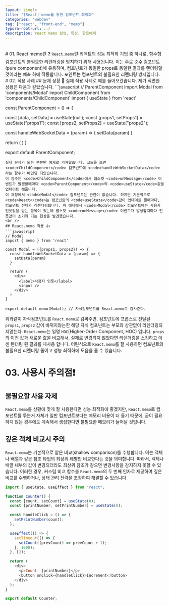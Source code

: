 ```yaml
---
layout: single
title: "[React] memo를 통한 컴포넌트 최적화"
categories: "webdev"
tag: ["react", "front-end", "memo"]
typora-root-url: ../
description: react memo 설명, 특징, 활용예제
---
```


<br />
# 01. React memo란 ❓
<code>React.memo</code>란 리액트의 성능 최적화 기법 중 하나로, 함수형 컴포넌트의 불필요한 리렌더링을 방지하기 위해 사용됩니다. 이는 주로 순수 컴포넌트(pure component)에 유용하며, 컴포넌트가 동일한 props로 동일한 결과를 렌더링할 것이라는 예측 하에 작동합니다. 포인트는 컴포넌트의 불필요한 리렌더링 방지입니다. 
<br />
# 02. 적용 사례
## 문제 상황 🥲
실제 적용 사례로 예를 들어보겠습니다. 제가 직면한 상황은 다음과 같았습니다.
```javascript
// ParentComponent
import Modal from 'components/Modal'
import ChildComponent from 'components/ChildComponent'
import { useState } from 'react'

const ParentComponent = () => {

const [data, setData] = useState(null);
const [props1, setProps1] = useState("props1");
const [props2, setProps2] = useState("props2");

const handleWebSocketData = (param) => {
setData(param)
}

return (
<Modal props1={props1} props2={props2} />
<ChildComponent handleWebSocketData={handleWebSocketData}/>
)
}

export default ParentComponent;

````
실제 문제가 되는 부분만 예제로 가져왔습니다. 코드를 보면 <code>ChildComponent</code> 컴포넌트에 <code>handleWebSocketData</code> 라는 함수가 바인딩 되있습니다.
이 함수는 <code>ChildComponent</code>에서 웹소켓 <code>onMessage</code> 이벤트가 발생할때마다 <code>ParentComponent</code>의 <code>useState</code>값을 업데이트 해줍니다.
이 과정에서 <code>Modal</code> 컴포넌트는 관련이 없습니다. 하지만 기본적으로 <code>React</code>는 컴포넌트의 <code>useState</code>값이 업데이트 될때마다, 컴포넌트 전체가 리렌더링됩니다. 위 예제에서 <code>Modal</code> 컴포넌트에는 사용자 인풋값을 받는 항목이 있는데 웹소켓 <code>onMessage</code> 이벤트가 발생할때마다 인풋값이 초기화 되는 현상을 발견했습니다.
<br />
## React.memo 적용 👍
```javascript
// Modal
import { memo } from 'react'

const Modal = ({props1, props2}) => {
  const handleWebSocketData = (param) => {
    setData(param)
  }

  return (
    <div>
      <label>사용자 인풋</label>
      <input />
    </div>
  )
}

export default memo(Modal); // 자식컴포넌트를 React.memo로 감사준다.
````

위와같이 자식컴포넌트를 <code>React.memo</code>로 감싸주면, 컴포넌트에 프롭스로 전달된 <code>props1</code>, <code>props2</code> 값이 바뀌지않는한 해당 자식 컴포넌트는 부모와 상관없이 리렌더링되지않는다. <code>React.memo</code>는 일명 <code>HOC</code>(Higher-Order Component, HOC) 입니다. <code>props</code>의 이전 값과 새로운 값을 비교해서, 실제로 변경되지 않았다면 리렌더링을 스킵하고 이젠 렌더링 된 결과를 재사용 합니다. 어린식으로 <code>React.memo</code>를 잘 사용하면 컴포넌트의 불필요한 리렌더링 줄이고 성능 최적하에 도움을 줄 수 있습니다.
<br />

# 03. 사용시 주의점❗

## 불필요할 사용 자제

<code>React.memo</code>를 상황에 맞게 잘 사용한다면 성능 최적화에 좋겠지만, <code>React.memo</code>로 컴포넌트를 묶는거 자체가 일반 컴포넌트보다는 메모리 비용이 더 들기 때문에, 굳이 필요하지 않는 경우에도 계속해서 생성한다면 불필요한 메모리가 늘어날 것입니다.
<br />

## 깊은 객체 비교시 주의

<code>React.memo</code>는 기본적으로 얕은 비교(shallow comparison)를 수행합니다. 이는 객체나 배열과 같은 참조 타입의 최상위 레벨만 비교한다는 것을 의미합니다. 따라서, 객체나 배열 내부의 값이 변경되더라도 최상위 참조가 같으면 변경사항을 감지하지 못할 수 있습니다. 이러한 경우, 커스텀 비교 함수를 <code>React.memo</code>의 두 번째 인자로 제공하여 깊은 비교를 수행하거나, 상태 관리 전략을 조정하여 해결할 수 있습니다

```javascript
import { useState, useEffect } from "react";

function Counter() {
  const [count, setCount] = useState(0);
  const [printNumber, setPrintNumber] = useState(0);

  const handleClick = () => {
    setPrintNumber(count);
  };

  useEffect(() => {
    setTimeout(() => {
      setCount((prevCount) => prevCount + 1);
    }, 1000);
  }, []);

  return (
    <div>
      <p>Count: {printNumber}</p>
      <button onClick={handleClick}>Increment</button>
    </div>
  );
}

export default Counter;
```

